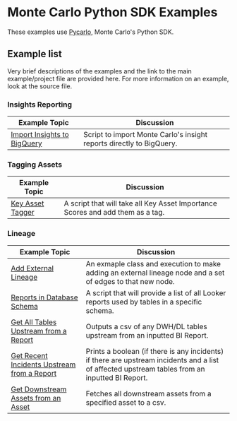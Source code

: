 # Monte Carlo Python SDK Examples

These examples use [Pycarlo](https://github.com/monte-carlo-data/python-sdk), Monte Carlo's Python SDK.

## Example list

Very brief descriptions of the examples and the link to the main example/project file are provided here. For more information on an example, look at the source file.

### Insights Reporting
| Example Topic | Discussion |
| ------------- | ---------- |
| [Import Insights to BigQuery](insights/bigquery_insights_importer.py) | Script to import Monte Carlo's insight reports directly to BigQuery. |

### Tagging Assets
| Example Topic | Discussion |
| ------------- | ---------- |
| [Key Asset Tagger](admin/key_asset_tagger.py) | A script that will take all Key Asset Importance Scores and add them as a tag. |

### Lineage
| Example Topic | Discussion |
| ------------- | ---------- |
| [Add External Lineage](lineage/lineage.py) | An exmaple class and execution to make adding an external lineage node and a set of edges to that new node. |
| [Reports in Database Schema](lineage/reports_by_schema.py) | A script that will provide a list of all Looker reports used by tables in a specific schema. |
| [Get All Tables Upstream from a Report](lineage/tables_upstream_from_report.py) | Outputs a csv of any DWH/DL tables upstream from an inputted BI Report. |
| [Get Recent Incidents Upstream from a Report](lineage/incidents_upstream_from_report.py) | Prints a boolean (if there is any incidents) if there are upstream incidents and a list of affected upstream tables from an inputted BI Report. |
| [Get Downstream Assets from an Asset](lineage/incidents_upstream_from_report.py) | Fetches all downstream assets from a specified asset to a csv. |
